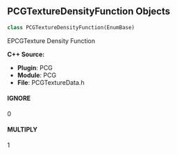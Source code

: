 ## PCGTextureDensityFunction Objects

```python
class PCGTextureDensityFunction(EnumBase)
```

EPCGTexture Density Function

**C++ Source:**

- **Plugin**: PCG
- **Module**: PCG
- **File**: PCGTextureData.h

<a id="unreal.PCGTextureDensityFunction.IGNORE"></a>

#### IGNORE

0

<a id="unreal.PCGTextureDensityFunction.MULTIPLY"></a>

#### MULTIPLY

1

<a id="unreal.PCGTextureFilter"></a>